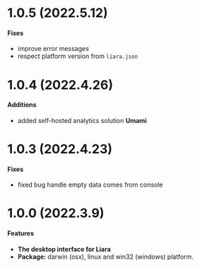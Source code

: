 # 1.0.5 (2022.5.12)

#### Fixes

- improve error messages
- respect platform version from `liara.json`

# 1.0.4 (2022.4.26)

#### Additions

- added self-hosted analytics solution **Umami**

# 1.0.3 (2022.4.23)

#### Fixes

- fixed bug handle empty data comes from console

# 1.0.0 (2022.3.9)

#### Features

- **The desktop interface for Liara**
- **Package:** darwin (osx), linux and win32 (windows) platform.
